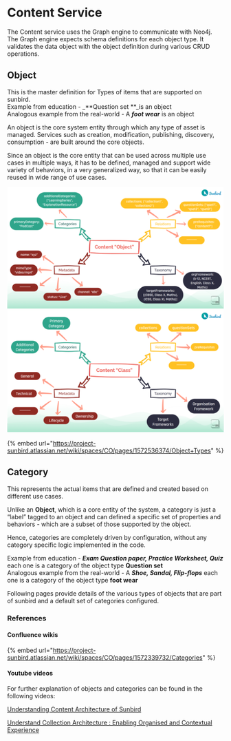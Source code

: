 # Content Service

The Content service uses the Graph engine to communicate with Neo4j. The Graph engine expects schema definitions for each object type. It validates the data object with the object definition during various CRUD operations.



## Object  <a href="object" id="object"></a>

This is the master definition for Types of items that are supported on sunbird.\
Example from education - _**Question set **_is an object\
Analogous example from the real-world - A _**foot wear**_ is an object

An object is the core system entity through which any type of asset is managed. Services such as creation, modification, publishing, discovery, consumption - are built around the core objects.

Since an object is the core entity that can be used across multiple use cases in multiple ways, it has to be defined, managed and support wide variety of behaviors, in a very generalized way, so that it can be easily reused in wide range of use cases.

![](<../../../../.gitbook/assets/Screenshot from 2021-11-25 08-59-20.png>) ![](<../../../../.gitbook/assets/Screenshot from 2021-11-25 08-59-32.png>)



{% embed url="https://project-sunbird.atlassian.net/wiki/spaces/CO/pages/1572536374/Object+Types" %}

## Category <a href="category" id="category"></a>

This represents the actual items that are defined and created based on different use cases.

Unlike an **Object**, which is a core entity of the system, a category is just a “label” tagged to an object and can defined a specific set of properties and behaviors - which are a subset of those supported by the object.

Hence, categories are completely driven by configuration, without any category specific logic implemented in the code.

Example from education - _**Exam Question paper, Practice Worksheet, Quiz**_ each one is a category of the object type **Question set**\
Analogous example from the real-world - A _**Shoe, Sandal, Flip-flops**_ each one is a category of the object type **foot wear**

Following pages provide details of the various types of objects that are part of sunbird and a default set of categories configured.



### References

#### Confluence wikis

{% embed url="https://project-sunbird.atlassian.net/wiki/spaces/CO/pages/1572339732/Categories" %}

#### Youtube videos

For further explanation of objects and categories can be found in the following videos:

[Understanding Content Architecture of Sunbird](https://www.youtube.com/watch?v=WxZXaTnj2D0\&t=7s)

[Understand Collection Architecture : Enabling Organised and Contextual Experience](https://www.youtube.com/watch?v=n9H87z0-7eU\&t=1709s)
